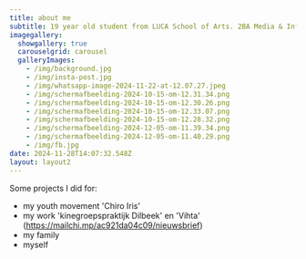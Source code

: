 ```yaml
---
title: about me
subtitle: 19 year old student from LUCA School of Arts. 2BA Media & Information Design.
imagegallery:
  showgallery: true
  carouselgrid: carousel
  galleryImages:
    - /img/background.jpg
    - /img/insta-post.jpg
    - /img/whatsapp-image-2024-11-22-at-12.07.27.jpeg
    - /img/scherm­afbeelding-2024-10-15-om-12.31.34.png
    - /img/scherm­afbeelding-2024-10-15-om-12.30.26.png
    - /img/scherm­afbeelding-2024-10-15-om-12.33.07.png
    - /img/scherm­afbeelding-2024-10-15-om-12.28.32.png
    - /img/scherm­afbeelding-2024-12-05-om-11.39.34.png
    - /img/scherm­afbeelding-2024-12-05-om-11.40.29.png
    - /img/fb.jpg
date: 2024-11-28T14:07:32.548Z
layout: layout2
---
```

Some projects I did for:

* my youth movement 'Chiro Iris'
* my work 'kinegroepspraktijk Dilbeek' en 'Vihta' (https://mailchi.mp/ac921da04c09/nieuwsbrief)
* my family
* myself